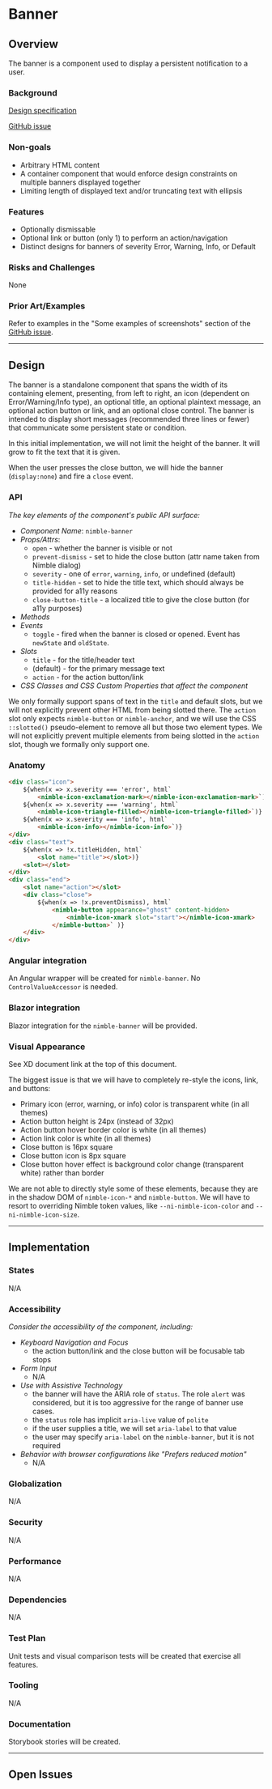 # Banner

## Overview

The banner is a component used to display a persistent notification to a user.

### Background

[Design specification](https://xd.adobe.com/view/33ffad4a-eb2c-4241-b8c5-ebfff1faf6f6-66ac/screen/29c405f7-08ea-48b6-973f-546970b9dbab/)

[GitHub issue](https://github.com/ni/nimble/issues/305)

### Non-goals

-   Arbitrary HTML content
-   A container component that would enforce design constraints on multiple banners displayed together
-   Limiting length of displayed text and/or truncating text with ellipsis

### Features

-   Optionally dismissable
-   Optional link or button (only 1) to perform an action/navigation
-   Distinct designs for banners of severity Error, Warning, Info, or Default

### Risks and Challenges

None

### Prior Art/Examples

Refer to examples in the "Some examples of screenshots" section of the [GitHub issue](https://github.com/ni/nimble/issues/305).

---

## Design

The banner is a standalone component that spans the width of its containing element, presenting, from left to right, an icon (dependent on Error/Warning/Info type), an optional title, an optional plaintext message, an optional action button or link, and an optional close control. The banner is intended to display short messages (recommended three lines or fewer) that communicate some persistent state or condition.

In this initial implementation, we will not limit the height of the banner. It will grow to fit the text that it is given.

When the user presses the close button, we will hide the banner (`display:none`) and fire a `close` event.

### API

_The key elements of the component's public API surface:_

-   _Component Name_: `nimble-banner`
-   _Props/Attrs_:
    -   `open` - whether the banner is visible or not
    -   `prevent-dismiss` - set to hide the close button (attr name taken from Nimble dialog)
    -   `severity` - one of `error`, `warning`, `info`, or undefined (default)
    -   `title-hidden` - set to hide the title text, which should always be provided for a11y reasons
    -   `close-button-title` - a localized title to give the close button (for a11y purposes)
-   _Methods_
-   _Events_
    -   `toggle` - fired when the banner is closed or opened. Event has `newState` and `oldState`.
-   _Slots_
    -   `title` - for the title/header text
    -   (default) - for the primary message text
    -   `action` - for the action button/link
-   _CSS Classes and CSS Custom Properties that affect the component_

We only formally support spans of text in the `title` and default slots, but we will not explicitly prevent other HTML from being slotted there. The `action` slot only expects `nimble-button` or `nimble-anchor`, and we will use the CSS `::slotted()` pseudo-element to remove all but those two element types. We will not explicitly prevent multiple elements from being slotted in the `action` slot, though we formally only support one.

### Anatomy

<!-- prettier-ignore -->
```html
<div class="icon">
    ${when(x => x.severity === 'error', html`
        <nimble-icon-exclamation-mark></nimble-icon-exclamation-mark>`)}
    ${when(x => x.severity === 'warning', html`
        <nimble-icon-triangle-filled></nimble-icon-triangle-filled>`)}
    ${when(x => x.severity === 'info', html`
        <nimble-icon-info></nimble-icon-info>`)}
</div>
<div class="text">
    ${when(x => !x.titleHidden, html`
        <slot name="title"></slot>)}
    <slot></slot>
</div>
<div class="end">
    <slot name="action"></slot>
    <div class="close">
        ${when(x => !x.preventDismiss), html`
            <nimble-button appearance="ghost" content-hidden>
                <nimble-icon-xmark slot="start"></nimble-icon-xmark>
            </nimble-button>` )}
    </div>
</div>
```

### Angular integration

An Angular wrapper will be created for `nimble-banner`. No `ControlValueAccessor` is needed.

### Blazor integration

Blazor integration for the `nimble-banner` will be provided.

### Visual Appearance

See XD document link at the top of this document.

The biggest issue is that we will have to completely re-style the icons, link, and buttons:

-   Primary icon (error, warning, or info) color is transparent white (in all themes)
-   Action button height is 24px (instead of 32px)
-   Action button hover border color is white (in all themes)
-   Action link color is white (in all themes)
-   Close button is 16px square
-   Close button icon is 8px square
-   Close button hover effect is background color change (transparent white) rather than border

We are not able to directly style some of these elements, because they are in the shadow DOM of `nimble-icon-*` and `nimble-button`. We will have to resort to overriding Nimble token values, like `--ni-nimble-icon-color` and `--ni-nimble-icon-size`.

---

## Implementation

### States

N/A

### Accessibility

_Consider the accessibility of the component, including:_

-   _Keyboard Navigation and Focus_
    -   the action button/link and the close button will be focusable tab stops
-   _Form Input_
    -   N/A
-   _Use with Assistive Technology_
    -   the banner will have the ARIA role of `status`. The role `alert` was considered, but it is too aggressive for the range of banner use cases.
    -   the `status` role has implicit `aria-live` value of `polite`
    -   if the user supplies a title, we will set `aria-label` to that value
    -   the user may specify `aria-label` on the `nimble-banner`, but it is not required
-   _Behavior with browser configurations like "Prefers reduced motion"_
    -   N/A

### Globalization

N/A

### Security

N/A

### Performance

N/A

### Dependencies

N/A

### Test Plan

Unit tests and visual comparison tests will be created that exercise all features.

### Tooling

N/A

### Documentation

Storybook stories will be created.

---

## Open Issues
